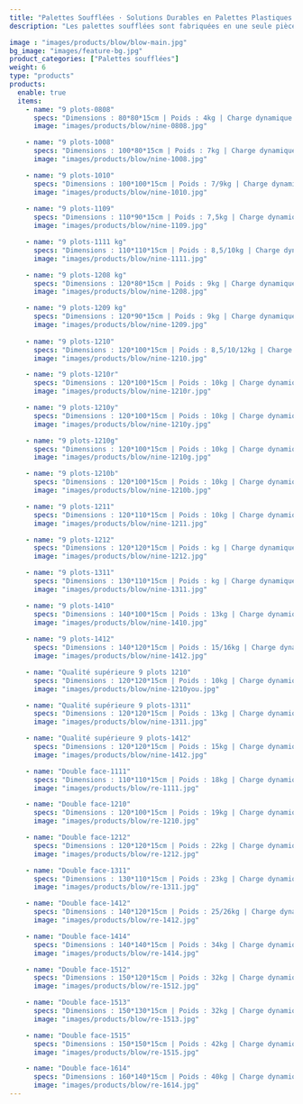 ```yaml
---
title: "Palettes Soufflées · Solutions Durables en Palettes Plastiques HDPE"
description: "Les palettes soufflées sont fabriquées en une seule pièce à partir de HDPE, solides et durables, adaptées aux applications lourdes comme légères. Elles sont largement utilisées dans l’entreposage, la logistique et l’exportation, répondant aux besoins des secteurs alimentaire et chimique."

image : "images/products/blow/blow-main.jpg"
bg_image: "images/feature-bg.jpg"
product_categories: ["Palettes soufflées"]
weight: 6
type: "products"
products:
  enable: true
  items:
    - name: "9 plots-0808"
      specs: "Dimensions : 80*80*15cm | Poids : 4kg | Charge dynamique : 0,6t"
      image: "images/products/blow/nine-0808.jpg"

    - name: "9 plots-1008"
      specs: "Dimensions : 100*80*15cm | Poids : 7kg | Charge dynamique : 0,5t"
      image: "images/products/blow/nine-1008.jpg"

    - name: "9 plots-1010"
      specs: "Dimensions : 100*100*15cm | Poids : 7/9kg | Charge dynamique : 0,5/0,7t"
      image: "images/products/blow/nine-1010.jpg"
    
    - name: "9 plots-1109"
      specs: "Dimensions : 110*90*15cm | Poids : 7,5kg | Charge dynamique : 1t"
      image: "images/products/blow/nine-1109.jpg"

    - name: "9 plots-1111 kg"
      specs: "Dimensions : 110*110*15cm | Poids : 8,5/10kg | Charge dynamique : 0,7t"
      image: "images/products/blow/nine-1111.jpg" 

    - name: "9 plots-1208 kg"
      specs: "Dimensions : 120*80*15cm | Poids : 9kg | Charge dynamique : 1t"
      image: "images/products/blow/nine-1208.jpg" 

    - name: "9 plots-1209 kg"
      specs: "Dimensions : 120*90*15cm | Poids : 9kg | Charge dynamique : 1,2t"
      image: "images/products/blow/nine-1209.jpg" 
    
    - name: "9 plots-1210"
      specs: "Dimensions : 120*100*15cm | Poids : 8,5/10/12kg | Charge dynamique : 0,7/0,8/1t"
      image: "images/products/blow/nine-1210.jpg" 

    - name: "9 plots-1210r"
      specs: "Dimensions : 120*100*15cm | Poids : 10kg | Charge dynamique : 1,5t"
      image: "images/products/blow/nine-1210r.jpg"

    - name: "9 plots-1210y"
      specs: "Dimensions : 120*100*15cm | Poids : 10kg | Charge dynamique : 1,5t"
      image: "images/products/blow/nine-1210y.jpg" 

    - name: "9 plots-1210g"
      specs: "Dimensions : 120*100*15cm | Poids : 10kg | Charge dynamique : 1,5t"
      image: "images/products/blow/nine-1210g.jpg" 

    - name: "9 plots-1210b"
      specs: "Dimensions : 120*100*15cm | Poids : 10kg | Charge dynamique : 1,5t"
      image: "images/products/blow/nine-1210b.jpg" 

    - name: "9 plots-1211"
      specs: "Dimensions : 120*110*15cm | Poids : 10kg | Charge dynamique : 1t"
      image: "images/products/blow/nine-1211.jpg" 

    - name: "9 plots-1212"
      specs: "Dimensions : 120*120*15cm | Poids : kg | Charge dynamique : 0,8/0,9t"
      image: "images/products/blow/nine-1212.jpg" 

    - name: "9 plots-1311"
      specs: "Dimensions : 130*110*15cm | Poids : kg | Charge dynamique : 0,8/0,9t"
      image: "images/products/blow/nine-1311.jpg" 

    - name: "9 plots-1410"
      specs: "Dimensions : 140*100*15cm | Poids : 13kg | Charge dynamique : 1,2t"
      image: "images/products/blow/nine-1410.jpg" 
    
    - name: "9 plots-1412"
      specs: "Dimensions : 140*120*15cm | Poids : 15/16kg | Charge dynamique : 0,8/1t"
      image: "images/products/blow/nine-1412.jpg" 

    - name: "Qualité supérieure 9 plots 1210"
      specs: "Dimensions : 120*120*15cm | Poids : 10kg | Charge dynamique :"
      image: "images/products/blow/nine-1210you.jpg" 

    - name: "Qualité supérieure 9 plots-1311"
      specs: "Dimensions : 120*120*15cm | Poids : 13kg | Charge dynamique :"
      image: "images/products/blow/nine-1311.jpg" 

    - name: "Qualité supérieure 9 plots-1412"
      specs: "Dimensions : 120*120*15cm | Poids : 15kg | Charge dynamique :"
      image: "images/products/blow/nine-1412.jpg" 

    - name: "Double face-1111"
      specs: "Dimensions : 110*110*15cm | Poids : 18kg | Charge dynamique : 2t"
      image: "images/products/blow/re-1111.jpg" 

    - name: "Double face-1210"
      specs: "Dimensions : 120*100*15cm | Poids : 19kg | Charge dynamique : 2t"
      image: "images/products/blow/re-1210.jpg" 

    - name: "Double face-1212"
      specs: "Dimensions : 120*120*15cm | Poids : 22kg | Charge dynamique : 2t"
      image: "images/products/blow/re-1212.jpg" 

    - name: "Double face-1311"
      specs: "Dimensions : 130*110*15cm | Poids : 23kg | Charge dynamique : 2t"
      image: "images/products/blow/re-1311.jpg" 

    - name: "Double face-1412"
      specs: "Dimensions : 140*120*15cm | Poids : 25/26kg | Charge dynamique : 2t"
      image: "images/products/blow/re-1412.jpg" 

    - name: "Double face-1414"
      specs: "Dimensions : 140*140*15cm | Poids : 34kg | Charge dynamique : 2t"
      image: "images/products/blow/re-1414.jpg" 

    - name: "Double face-1512"
      specs: "Dimensions : 150*120*15cm | Poids : 32kg | Charge dynamique : 2t"
      image: "images/products/blow/re-1512.jpg" 

    - name: "Double face-1513"
      specs: "Dimensions : 150*130*15cm | Poids : 32kg | Charge dynamique : 2t"
      image: "images/products/blow/re-1513.jpg" 

    - name: "Double face-1515"
      specs: "Dimensions : 150*150*15cm | Poids : 42kg | Charge dynamique : 2t"
      image: "images/products/blow/re-1515.jpg" 

    - name: "Double face-1614"
      specs: "Dimensions : 160*140*15cm | Poids : 40kg | Charge dynamique : 2t"
      image: "images/products/blow/re-1614.jpg" 
---
```

